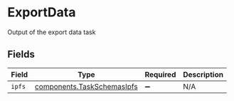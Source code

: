 # ExportData

Output of the export data task


## Fields

| Field                                                                    | Type                                                                     | Required                                                                 | Description                                                              |
| ------------------------------------------------------------------------ | ------------------------------------------------------------------------ | ------------------------------------------------------------------------ | ------------------------------------------------------------------------ |
| `ipfs`                                                                   | [components.TaskSchemasIpfs](../../models/components/taskschemasipfs.md) | :heavy_minus_sign:                                                       | N/A                                                                      |